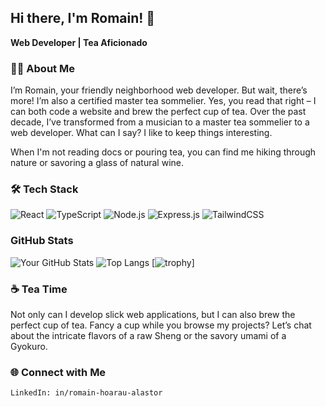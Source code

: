 ## Hi there, I'm Romain! 👋
**Web Developer | Tea Aficionado**

### 🧑‍💻 About Me
I’m Romain, your friendly neighborhood web developer.
But wait, there’s more! I’m also a certified master tea sommelier. Yes, you read that right – I can both code a website and brew the perfect cup of tea.
Over the past decade, I’ve transformed from a musician to a master tea sommelier to a web developer. What can I say? I like to keep things interesting.

When I'm not reading docs or pouring tea, you can find me hiking through nature or savoring a glass of natural wine.

### 🛠️ Tech Stack
![React](https://img.shields.io/badge/React-20232A?style=for-the-badge&logo=react&logoColor=61DAFB)
![TypeScript](https://img.shields.io/badge/TypeScript-007ACC?style=for-the-badge&logo=typescript&logoColor=61DAFB)
![Node.js](https://img.shields.io/badge/Node.js-339933?style=for-the-badge&logo=nodedotjs&logoColor=61DAFB)
![Express.js](https://img.shields.io/badge/Express.js-000000?style=for-the-badge&logo=express&logoColor=61DAFB)
![TailwindCSS](https://img.shields.io/badge/TailwindCSS-38B2AC?style=for-the-badge&logo=tailwind-css&logoColor=61DAFB)

### GitHub Stats
![Your GitHub Stats](https://github-readme-stats.vercel.app/api?username=Mokalbari&show_icons=true&theme=onedark)
![Top Langs](https://github-readme-stats.vercel.app/api/top-langs/?username=Mokalbari&size_weight=0.5&count_weight=0.5&theme=onedark)
[![trophy](https://github-profile-trophy.vercel.app/?username=Mokalbari&theme=onedark)]

### ☕ Tea Time
Not only can I develop slick web applications, but I can also brew the perfect cup of tea.
Fancy a cup while you browse my projects? Let’s chat about the intricate flavors of a raw Sheng or the savory umami of a Gyokuro.

### 🌐 Connect with Me
    LinkedIn: in/romain-hoarau-alastor
